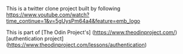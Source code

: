 This is a twitter clone project built by following https://www.youtube.com/watch?time_continue=1&v=5gUysPm64a4&feature=emb_logo

This is part of [The Odin Project's] (https://www.theodinproject.com/) [authentication project] (https://www.theodinproject.com/lessons/authentication)

